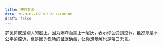 ```yaml
---
title: 被炸到脸
date: 2020-02-15T20:54:12+08:00
draft: false
---
```


梦见你或是别人的脸上，因为爆炸而蒙上一层灰，表示你会受到控诉，虽然那是不公平的控诉，但是因为现场的证据确凿，让你想辩解也是哑口无言。<br>

